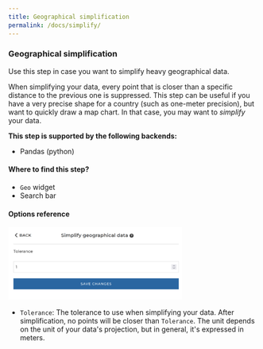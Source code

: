 ```yaml
---
title: Geographical simplification
permalink: /docs/simplify/
---
```


### Geographical simplification

Use this step in case you want to simplify heavy geographical data.

When simplifying your data, every point that is closer than a specific distance to the previous one is suppressed.
This step can be useful if you have a very precise shape for a country (such as one-meter precision), but want to quickly
draw a map chart. In that case, you may want to *simplify* your data.

**This step is supported by the following backends:**

- Pandas (python)

#### Where to find this step?

- `Geo` widget
- Search bar

#### Options reference

<img src="../../img/docs/user-interface/simplify_step_form.jpg" width="350" />

- `Tolerance`: The tolerance to use when simplifying your data. After simplification, no points will be closer than
  `Tolerance`. The unit depends on the unit of your data's projection, but in general, it's expressed in meters.
